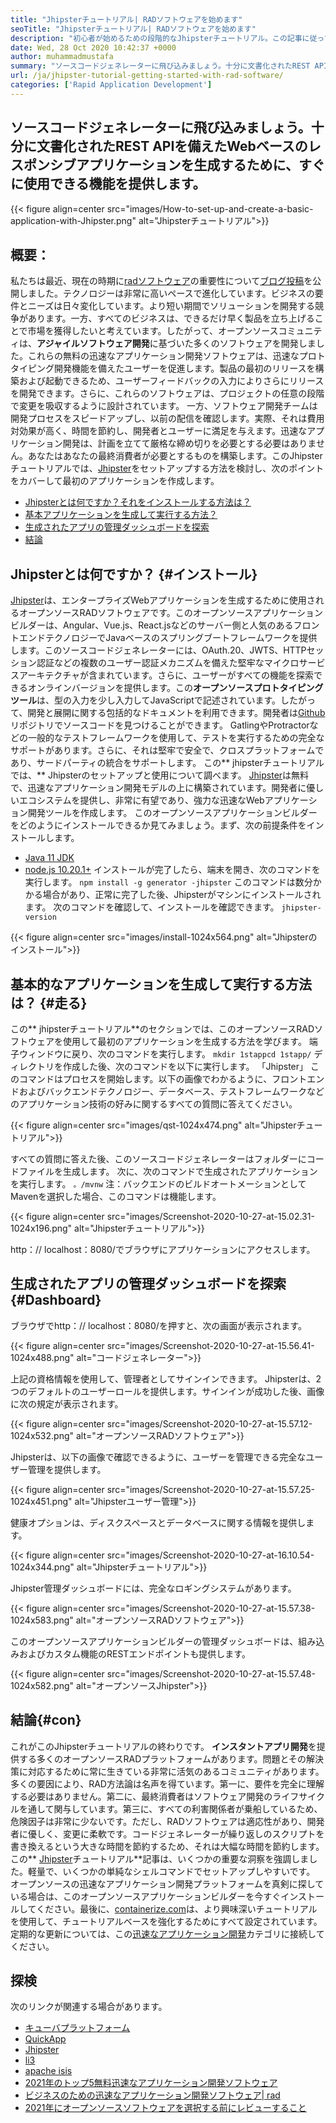 ```yaml
---
title: "Jhipsterチュートリアル| RADソフトウェアを始めます" 
seoTitle: "Jhipsterチュートリアル| RADソフトウェアを始めます" 
description: "初心者が始めるための段階的なJhipsterチュートリアル。この記事に従って、オープンソースJhipster RADソフトウェアを使用して最初のアプリケーションを設定します。" 
date: Wed, 28 Oct 2020 10:42:37 +0000
author: muhammadmustafa
summary: "ソースコードジェネレーターに飛び込みましょう。十分に文書化されたREST APIを備えたWebベースのレスポンシブアプリケーションを生成するために、すぐに使用できる機能を提供します。" 
url: /ja/jhipster-tutorial-getting-started-with-rad-software/
categories: ['Rapid Application Development']
---
```


## ソースコードジェネレーターに飛び込みましょう。十分に文書化されたREST APIを備えたWebベースのレスポンシブアプリケーションを生成するために、すぐに使用できる機能を提供します。

{{< figure align=center src="images/How-to-set-up-and-create-a-basic-application-with-Jhipster.png" alt="Jhipsterチュートリアル">}}


## 概要：
私たちは最近、現在の時期に[radソフトウェア][2]の重要性について[ブログ投稿][1]を公開しました。テクノロジーは非常に高いペースで進化しています。ビジネスの要件とニーズは日々変化しています。より短い期間でソリューションを開発する競争があります。一方、すべてのビジネスは、できるだけ早く製品を立ち上げることで市場を獲得したいと考えています。したがって、オープンソースコミュニティは、**アジャイルソフトウェア開発**に基づいた多くのソフトウェアを開発しました。これらの無料の迅速なアプリケーション開発ソフトウェアは、迅速なプロトタイピング開発機能を備えたユーザーを促進します。製品の最初のリリースを構築および起動できるため、ユーザーフィードバックの入力によりさらにリリースを開発できます。さらに、これらのソフトウェアは、プロジェクトの任意の段階で変更を吸収するように設計されています。
一方、ソフトウェア開発チームは開発プロセスをスピードアップし、以前の配信を確認します。実際、それは費用対効果が高く、時間を節約し、開発者とユーザーに満足を与えます。迅速なアプリケーション開発は、計画を立てて厳格な締め切りを必要とする必要はありません。あなたはあなたの最終消費者が必要とするものを構築します。このJhipsterチュートリアルでは、[Jhipster][3]をセットアップする方法を検討し、次のポイントをカバーして最初のアプリケーションを作成します。
  * [Jhipsterとは何ですか？それをインストールする方法は？][4]
  * [基本アプリケーションを生成して実行する方法？][5]
  * [生成されたアプリの管理ダッシュボードを探索][6]
  * [結論][7]

## Jhipsterとは何ですか？ {#インストール}
[Jhipster][3]は、エンタープライズWebアプリケーションを生成するために使用されるオープンソースRADソフトウェアです。このオープンソースアプリケーションビルダーは、Angular、Vue.js、React.jsなどのサーバー側と人気のあるフロントエンドテクノロジーでJavaベースのスプリングブートフレームワークを提供します。このソースコードジェネレーターには、OAuth.20、JWTS、HTTPセッション認証などの複数のユーザー認証メカニズムを備えた堅牢なマイクロサービスアーキテクチャが含まれています。さらに、ユーザーがすべての機能を探索できるオンラインバージョンを提供します。この**オープンソースプロトタイピングツール**は、型の入力を少し入力してJavaScriptで記述されています。したがって、開発と展開に関する包括的なドキュメントを利用できます。開発者は[Github][8]リポジトリでソースコードを見つけることができます。 GatlingやProtractorなどの一般的なテストフレームワークを使用して、テストを実行するための完全なサポートがあります。さらに、それは堅牢で安全で、クロスプラットフォームであり、サードパーティの統合をサポートします。
この** jhipsterチュートリアルでは、** Jhipsterのセットアップと使用について調べます。 [Jhipster][3]は無料で、迅速なアプリケーション開発モデルの上に構築されています。開発者に優しいエコシステムを提供し、非常に有望であり、強力な迅速なWebアプリケーション開発ツールを作成します。
このオープンソースアプリケーションビルダーをどのようにインストールできるか見てみましょう。まず、次の前提条件をインストールします。
  * [Java 11 JDK][9]
  * [node.js 10.20.1+][10]
インストールが完了したら、端末を開き、次のコマンドを実行します。
`npm install -g generator -jhipster`
このコマンドは数分かかる場合があり、正常に完了した後、Jhipsterがマシンにインストールされます。
次のコマンドを確認して、インストールを確認できます。
`jhipster-version`

{{< figure align=center src="images/install-1024x564.png" alt="Jhipsterのインストール">}}


## 基本的なアプリケーションを生成して実行する方法は？ {#走る}
この** jhipsterチュートリアル**のセクションでは、このオープンソースRADソフトウェアを使用して最初のアプリケーションを生成する方法を学びます。
端子ウィンドウに戻り、次のコマンドを実行します。
`mkdir 1stappcd 1stapp/`
ディレクトリを作成した後、次のコマンドを以下に実行します。
「Jhipster」
このコマンドはプロセスを開始します。以下の画像でわかるように、フロントエンドおよびバックエンドテクノロジー、データベース、テストフレームワークなどのアプリケーション技術の好みに関するすべての質問に答えてください。

{{< figure align=center src="images/qst-1024x474.png" alt="Jhipsterチュートリアル">}}

すべての質問に答えた後、このソースコードジェネレーターはフォルダーにコードファイルを生成します。
次に、次のコマンドで生成されたアプリケーションを実行します。
`。/mvnw`
注：バックエンドのビルドオートメーションとしてMavenを選択した場合、このコマンドは機能します。

{{< figure align=center src="images/Screenshot-2020-10-27-at-15.02.31-1024x196.png" alt="Jhipsterチュートリアル">}}

http：// localhost：8080/でブラウザにアプリケーションにアクセスします。

## 生成されたアプリの管理ダッシュボードを探索{#Dashboard}
ブラウザでhttp：// localhost：8080/を押すと、次の画面が表示されます。

{{< figure align=center src="images/Screenshot-2020-10-27-at-15.56.41-1024x488.png" alt="コードジェネレーター">}}

上記の資格情報を使用して、管理者としてサインインできます。 Jhipsterは、2つのデフォルトのユーザーロールを提供します。サインインが成功した後、画像に次の規定が表示されます。

{{< figure align=center src="images/Screenshot-2020-10-27-at-15.57.12-1024x532.png" alt="オープンソースRADソフトウェア">}}

Jhipsterは、以下の画像で確認できるように、ユーザーを管理できる完全なユーザー管理を提供します。

{{< figure align=center src="images/Screenshot-2020-10-27-at-15.57.25-1024x451.png" alt="Jhipsterユーザー管理">}}

健康オプションは、ディスクスペースとデータベースに関する情報を提供します。

{{< figure align=center src="images/Screenshot-2020-10-27-at-16.10.54-1024x344.png" alt="Jhipsterチュートリアル">}}

Jhipster管理ダッシュボードには、完全なロギングシステムがあります。

{{< figure align=center src="images/Screenshot-2020-10-27-at-15.57.38-1024x583.png" alt="オープンソースRADソフトウェア">}}

このオープンソースアプリケーションビルダーの管理ダッシュボードは、組み込みおよびカスタム機能のRESTエンドポイントも提供します。

{{< figure align=center src="images/Screenshot-2020-10-27-at-15.57.48-1024x582.png" alt="オープンソースJhipster">}}


## 結論{#con}
これがこのJhipsterチュートリアルの終わりです。 **インスタントアプリ開発**を提供する多くのオープンソースRADプラットフォームがあります。問題とその解決策に対応するために常に生きている非常に活気のあるコミュニティがあります。多くの要因により、RAD方法論は名声を得ています。第一に、要件を完全に理解する必要はありません。第二に、最終消費者はソフトウェア開発のライフサイクルを通して関与しています。第三に、すべての利害関係者が乗船しているため、危険因子は非常に少ないです。ただし、RADソフトウェアは適応性があり、開発者に優しく、変更に柔軟です。コードジェネレーターが繰り返しのスクリプトを書き換えるという大きな時間を節約するため、それは大幅な時間を節約します。この** [Jhipster][3]チュートリアル**記事は、いくつかの重要な洞察を強調しました。軽量で、いくつかの単純なシェルコマンドでセットアップしやすいです。
オープンソースの迅速なアプリケーション開発プラットフォームを真剣に探している場合は、このオープンソースアプリケーションビルダーを今すぐインストールしてください。最後に、[containerize.com][11]は、より興味深いチュートリアルを使用して、チュートリアルベースを強化するためにすべて設定されています。定期的な更新については、この[迅速なアプリケーション開発][2]カテゴリに接続してください。

## 探検
次のリンクが関連する場合があります。
  * [キューバプラットフォーム][12]
  * [QuickApp][13]
  * [Jhipster][3]
  * [li3][14]
  * [apache isis][15]
  * [2021年のトップ5無料迅速なアプリケーション開発ソフトウェア][16]
  * [ビジネスのための迅速なアプリケーション開発ソフトウェア| rad][17]
  * [2021年にオープンソースソフトウェアを選択する前にレビューすること][18]

  
[1]: https://blog.containerize.com/2020/10/23/how-rad-software-can-help-you-to-grow-business-to-next-level/
[2]: https://products.containerize.com/rad
[3]: https://products.containerize.com/rad/jhipster
[4]: #install
[5]: #run
[6]: #dashboard
[7]: #con
[8]: https://github.com/jhipster/generator-jhipster
[9]: https://www.oracle.com/java/technologies/javase-jdk11-downloads.html
[10]: https://nodejs.org/en/
[11]: https://www.containerize.com/
[12]: https://products.containerize.com/rad/cuba
[13]: https://products.containerize.com/rad/quickapp
[14]: https://products.containerize.com/rad/li3
[15]: https://products.containerize.com/rad/apache-isis
[16]: https://blog.containerize.com/rapid-application-development/top-5-free-rapid-application-development-software-in-2021/
[17]: https://blog.containerize.com/rapid-application-development/rapid-application-development-software-for-business-rad/
[18]: https://blog.containerize.com/cmdb-software/things-to-review-before-opting-open-source-software-in-2021/
